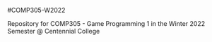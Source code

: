 #COMP305-W2022

Repository for COMP305 - Game Programming 1 in the Winter 2022 Semester @ Centennial College
